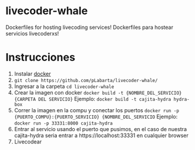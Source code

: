 # livecoder-whale
Dockerfiles for hosting livecoding services!
Dockerfiles para hostear servicios livecoderxs!

# Instrucciones

1. Instalar [docker](https://docs.docker.com/get-docker/)
2. `git clone https://github.com/pLabarta/livecoder-whale/`
3. Ingresar a la carpeta `cd livecoder-whale`
4. Crear la imagen con docker `docker build -t {NOMBRE_DEL_SERVICIO} {CARPETA DEL SERVICIO}`
  Ejemplo: `docker build -t cajita-hydra hydra-box`
5. Correr la imagen en la compu y conectar los puertos `docker run -p {PUERTO_COMPU}:{PUERTO_SERVICIO} {NOMBRE_DEL_SERVICIO`
  Ejemplo: `docker run -p 33331:8000 cajita-hydra`
6. Entrar al servicio usando el puerto que pusimos, en el caso de nuestra cajita-hydra seria entrar a https://localhost:33331 en cualquier browser
7. Livecodear
